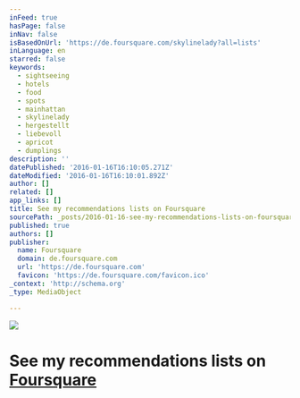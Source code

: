 ```yaml
---
inFeed: true
hasPage: false
inNav: false
isBasedOnUrl: 'https://de.foursquare.com/skylinelady?all=lists'
inLanguage: en
starred: false
keywords:
  - sightseeing
  - hotels
  - food
  - spots
  - mainhattan
  - skylinelady
  - hergestellt
  - liebevoll
  - apricot
  - dumplings
description: ''
datePublished: '2016-01-16T16:10:05.271Z'
dateModified: '2016-01-16T16:10:01.892Z'
author: []
related: []
app_links: []
title: See my recommendations lists on Foursquare
sourcePath: _posts/2016-01-16-see-my-recommendations-lists-on-foursquare.md
published: true
authors: []
publisher:
  name: Foursquare
  domain: de.foursquare.com
  url: 'https://de.foursquare.com'
  favicon: 'https://de.foursquare.com/favicon.ico'
_context: 'http://schema.org'
_type: MediaObject

---
```

![](https://s3-us-west-2.amazonaws.com/the-grid-img/p/df3d35780422953802b80c4e7baa087e828c8237.gif)

# See my recommendations lists on [Foursquare][0]

[0]: https://de.foursquare.com/skylinelady/lists